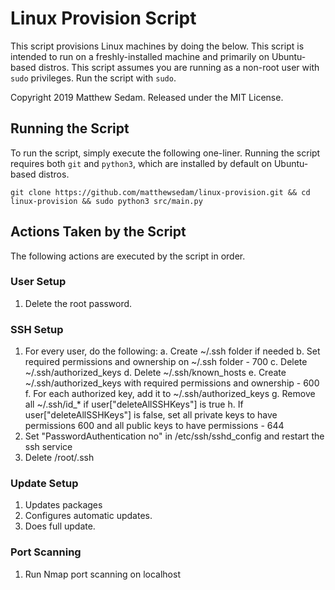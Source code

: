 # Linux Provision Script

This script provisions Linux machines by doing the below. This script is intended to run on a freshly-installed machine and primarily on Ubuntu-based distros. This script assumes you are running as a non-root user with `sudo` privileges. Run the script with `sudo`.

Copyright 2019 Matthew Sedam. Released under the MIT License.

## Running the Script

To run the script, simply execute the following one-liner. Running the script requires both `git` and `python3`, which are installed by default on Ubuntu-based distros.

```
git clone https://github.com/matthewsedam/linux-provision.git && cd linux-provision && sudo python3 src/main.py
```

## Actions Taken by the Script

The following actions are executed by the script in order.

### User Setup

1. Delete the root password.

### SSH Setup

1. For every user, do the following:
            a. Create ~/.ssh folder if needed
            b. Set required permissions and ownership on ~/.ssh folder - 700
            c. Delete ~/.ssh/authorized_keys
            d. Delete ~/.ssh/known_hosts
            e. Create ~/.ssh/authorized_keys with required permissions and ownership - 600
            f. For each authorized key, add it to ~/.ssh/authorized_keys
            g. Remove all ~/.ssh/id_* if user["deleteAllSSHKeys"] is true
            h. If user["deleteAllSSHKeys"] is false, set all private keys to have permissions 600 and all public keys to have permissions - 644
2. Set "PasswordAuthentication no" in /etc/ssh/sshd_config and restart the ssh service
3. Delete /root/.ssh

### Update Setup

1. Updates packages
2. Configures automatic updates.
3. Does full update.

### Port Scanning

1. Run Nmap port scanning on localhost
